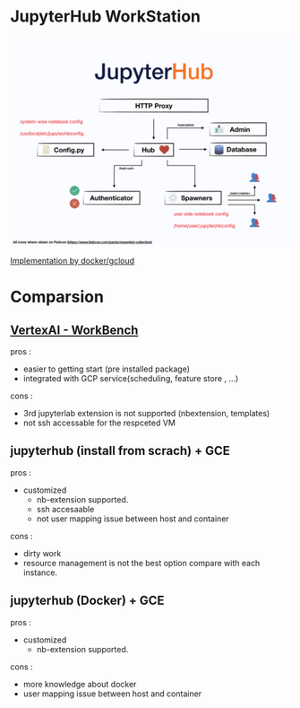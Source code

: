 # JupyterHub WorkStation

<img src='./assets/hub_arct.png'></img> 

[Implementation by docker/gcloud](https://github.com/YLTsai0609/jupyter_workstation)


# Comparsion

## [VertexAI - WorkBench](https://cloud.google.com/vertex-ai/docs/workbench/user-managed/introduction)

pros : 
* easier to getting start (pre installed package)
* integrated with GCP service(scheduling, feature store , ...)

cons : 
* 3rd jupyterlab extension is not supported (nbextension, templates)
* not ssh accessable for the respceted VM


## jupyterhub (install from scrach) + GCE

pros : 

* customized
  * nb-extension supported.
  * ssh accesaable
  * not user mapping issue between host and container

cons : 
* dirty work
* resource management is not the best option compare with each instance.

## jupyterhub (Docker) + GCE

pros : 

* customized
  * nb-extension supported.

cons : 
* more knowledge about docker
* user mapping issue between host and container







